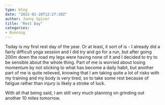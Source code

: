 ```yaml
---
type: blog
date: "2022-01-28T12:27:10Z"
author: Jonny Spicer
title: "Rest Day"
categories:
- Running
---
```

Today is my first rest day of the year. Or at least, it sort of is - I already did a fairly difficult yoga session and I did *try* and go
for a run, but after going 200m down the road my legs were having none of it and I decided to try to be sensible about the whole thing. Part
of me is worried about losing momentum by not sticking to what has become a daily habit, but another part of me is quite relieved, knowing
that I am taking quite a lot of risks with my training and my body is *very* tired, so to take some rest because of fatigue rather than
injury is likely a stroke of luck.

With all that being said, I am still very much planning on grinding out another 10 miles tomorrow.
